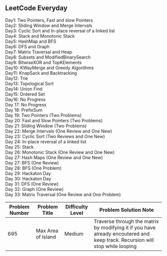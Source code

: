 ## LeetCode Everyday

Day1: Two Pointers, Fast and slow Pointers<br/>
Day2: Sliding Window and Merge Intervals<br/>
Day3: Cyclic Sort and In-place reversal of a linked list<br/>
Day4: Stack and Monotonic Stack<br/>
Day5: HashMap and BFS<br/>
Day6: DFS and Graph<br/>
Day7: Matrix Traversal and Heap <br/>
Day8: Subsets and ModifiedBinarySearch<br/>
Day9: BitwiseXOR and TopKElements <br/>
Day10: KWayMerge and Greedy Algorithms <br/>
Day11: KnapSack and Backtracking <br/>
Day12: Trie<br/>
Day13: Topological Sort <br/>
Day14: Union Find <br/>
Day15: Ordered Set <br/>
Day16: No Progress <br/>
Day 17: No Progress <br/>
Day 18: PrefixSum <br/>
Day 19: Two Pointers (Two Problems) <br/>
Day 20: Fast and Slow Pointers (Two Problems) <br/>
Day 21: Sliding Window (Two Problems) <br/>
Day 22: Merge Intervals (One Review and One New) <br/>
Day 23: Cyclic Sort (Two Reviews and One New) <br/>
Day 24: In-place reversal of a linked list <br/>
Day 25: Stack <br/>
Day 26: Monotonic Stack (One Review and One New) <br/>
Day 27: Hash Maps (One Review and One New) <br/>
Day 27: BFS (One Review)<br/>
Day 28: BFS (One Problem)<br/>
Day 29: Hackaton Day <br/>
Day 30: Hackaton Day <br/>
Day 31: DFS (One Review)<br/>
Day 32: Graph (One Review) <br/>
Day 33: Matrix Traversal (One Review and One Problem) <br/>

| Problem Number | Problem Title                      | Difficulty Level | Problem Solution Note                    |
| -------------- | ---------------------------------- | ---------------- | ---------------------------------------- |
| 695              | Max Area of Island               | Medium            | Traverse through the matrix by modifying it if you have already encoutered and keep track. Recursion will stop while looping       |


